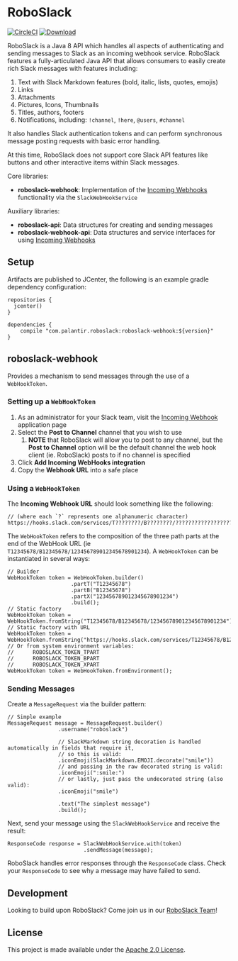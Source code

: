 RoboSlack
=========
[![CircleCI](https://circleci.com/gh/palantir/roboslack/tree/master.svg?style=shield)](https://circleci.com/gh/palantir/roboslack/tree/master)  [ ![Download](https://api.bintray.com/packages/palantir/releases/roboslack/images/download.svg) ](https://bintray.com/palantir/releases/roboslack/_latestVersion)


RoboSlack is a Java 8 API which handles all aspects of authenticating and sending messages to Slack as an incoming webhook
 service. RoboSlack features a fully-articulated Java API that allows consumers to easily create rich Slack messages 
 with features including:

1. Text with Slack Markdown features (bold, italic, lists, quotes, emojis)
2. Links
3. Attachments
4. Pictures, Icons, Thumbnails
5. Titles, authors, footers
6. Notifications, including: `!channel`, `!here`, `@users`, `#channel`

It also handles Slack authentication tokens and can perform synchronous message posting requests with basic error handling.

At this time, RoboSlack does not support core Slack API features like buttons and other interactive items within Slack messages.

Core libraries:

- **roboslack-webhook**: Implementation of the [Incoming Webhooks] functionality via the `SlackWebHookService`

Auxiliary libraries:
- **roboslack-api**: Data structures for creating and sending messages
- **roboslack-webhook-api**: Data structures and service interfaces for using [Incoming Webhooks]

Setup
-----

Artifacts are published to JCenter, the following is an example gradle dependency configuration:

```
repositories {
  jcenter()
}

dependencies {
    compile "com.palantir.roboslack:roboslack-webhook:${version}"
}
```

roboslack-webhook
-----------------

Provides a mechanism to send messages through the use of a `WebHookToken`.

### Setting up a `WebHookToken`

1. As an administrator for your Slack team, visit the [Incoming Webhook] application page
2. Select the **Post to Channel** channel that you wish to use
    1. **NOTE** that RoboSlack will allow you to post
to any channel, but the **Post to Channel** option will be the default channel the web hook client (ie. RoboSlack) posts to if no channel is specified
3.  Click **Add Incoming WebHooks integration**
4.  Copy the **Webhook URL** into a safe place

### Using a `WebHookToken`

The **Incoming Webhook URL** should look something like the following:
```
// (where each `?` represents one alphanumeric character)
https://hooks.slack.com/services/T????????/B????????/????????????????????????
```

The `WebHookToken` refers to the composition of the three path parts at the end of the WebHook URL (ie `T12345678/B12345678/123456789012345678901234`). A `WebHookToken` can be instantiated in several ways:
```
// Builder
WebHookToken token = WebHookToken.builder()
                    .partT("T12345678")
                    .partB("B12345678")
                    .partX("123456789012345678901234")
                    .build();
// Static factory
WebHookToken token = WebHookToken.fromString("T12345678/B12345678/123456789012345678901234");
// Static factory with URL
WebHookToken token = WebHookToken.fromString("https://hooks.slack.com/services/T12345678/B12345678/123456789012345678901234");
// Or from system environment variables:
//      ROBOSLACK_TOKEN_TPART
//      ROBOSLACK_TOKEN_BPART
//      ROBOSLACK_TOKEN_XPART
WebHookToken token = WebHookToken.fromEnvironment();
```

### Sending Messages

Create a `MessageRequest` via the builder pattern:
```
// Simple example
MessageRequest message = MessageRequest.builder()
                .username("roboslack")
                
                // SlackMarkdown string decoration is handled automatically in fields that require it,
                // so this is valid:
                .iconEmoji(SlackMarkdown.EMOJI.decorate("smile"))
                // and passing in the raw decorated string is valid:
                .iconEmoji(":smile:")
                // or lastly, just pass the undecorated string (also valid):
                .iconEmoji("smile")
                
                .text("The simplest message")
                .build();
```

Next, send your message using the `SlackWebHookService` and receive the result:

```
ResponseCode response = SlackWebHookService.with(token)
                        .sendMessage(message);
```

RoboSlack handles error responses through the ``ResponseCode`` class. Check your ``ResponseCode`` to see why a message
may have failed to send.

Development
-----------

Looking to build upon RoboSlack?  Come join us in our [RoboSlack Team](https://robo-slack.slack.com)!

License
-------
This project is made available under the
[Apache 2.0 License](http://www.apache.org/licenses/LICENSE-2.0).

[Incoming Webhooks]: https://api.slack.com/incoming-webhooks
[Incoming Webhook]: https://my.slack.com/services/new/incoming-webhook/
